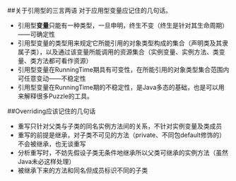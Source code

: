 ##关于引用型的三言两语
对于应用型变量应记住的几句话。
* 引用型**变量**只能有一种类型，一旦申明，终生不变（终生是针对其生命周期）——可确定性
* 引用型变量的类型用来规定它所能引用的对象类型构成的集合（声明类及其隶属子类），以及通过该变量所能调用的资源集合（实例变量、实例方法、类变量、类方法都可看作资源）
* 引用型变量在RunningTime期具有可变性，在所能引用的对象类型集合范围内可任意变动——不稳定性
* 引用型变量在RunningTime期的不稳定性，是Java多态的基础，也是可以用来解释很多Puzzle的工具。


##Overriding应该记住的几句话
* 重写只针对父类与子类的同名实例方法间的关系，不针对实例变量及类成员
* 重写的前提是继承，对子类不可见的方法（private、不同包default修饰的）不会被继承，也无谈重写
* 分析重写时，不妨先假设子类无条件地继承所以父类可继承的实例方法（虽然Java未必这样处理）
* 被继承下来的方法和同名但成员标识不同的子类
